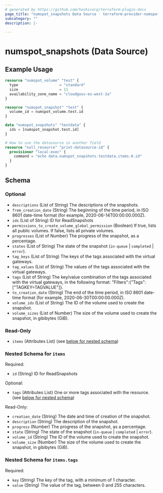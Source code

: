 ```yaml
---
# generated by https://github.com/hashicorp/terraform-plugin-docs
page_title: "numspot_snapshots Data Source - terraform-provider-numspot"
subcategory: ""
description: |-
  
---
```


# numspot_snapshots (Data Source)



## Example Usage

```terraform
resource "numspot_volume" "test" {
  type                   = "standard"
  size                   = 11
  availability_zone_name = "cloudgouv-eu-west-1a"
}

resource "numspot_snapshot" "test" {
  volume_id = numspot_volume.test.id
}

data "numspot_snapshots" "testdata" {
  ids = [numspot_snapshot.test.id]
}

# How to use the datasource in another field
resource "null_resource" "print-datasource-id" {
  provisioner "local-exec" {
    command = "echo data.numspot_snapshots.testdata.items.0.id"
  }
}
```

<!-- schema generated by tfplugindocs -->
## Schema

### Optional

- `descriptions` (List of String) The descriptions of the snapshots.
- `from_creation_date` (String) The beginning of the time period, in ISO 8601 date-time format (for example, 2020-06-14T00:00:00.000Z).
- `ids` (List of String) ID for ReadSnapshots
- `permissions_to_create_volume_global_permission` (Boolean) If true, lists all public volumes. If false, lists all private volumes.
- `progresses` (List of Number) The progress of the snapshot, as a percentage.
- `states` (List of String) The state of the snapshot (`in-queue` \| `completed` \| `error`).
- `tag_keys` (List of String) The keys of the tags associated with the virtual gateways.
- `tag_values` (List of String) The values of the tags associated with the virtual gateways.
- `tags` (List of String) The key/value combination of the tags associated with the virtual gateways, in the following format: "Filters":{"Tags":["TAGKEY=TAGVALUE"]}.
- `to_creation_date` (String) The end of the time period, in ISO 8601 date-time format (for example, 2020-06-30T00:00:00.000Z).
- `volume_ids` (List of String) The ID of the volume used to create the snapshot.
- `volume_sizes` (List of Number) The size of the volume used to create the snapshot, in gibibytes (GiB).

### Read-Only

- `items` (Attributes List) (see [below for nested schema](#nestedatt--items))

<a id="nestedatt--items"></a>
### Nested Schema for `items`

Required:

- `id` (String) ID for ReadSnapshots

Optional:

- `tags` (Attributes List) One or more tags associated with the resource. (see [below for nested schema](#nestedatt--items--tags))

Read-Only:

- `creation_date` (String) The date and time of creation of the snapshot.
- `description` (String) The description of the snapshot.
- `progress` (Number) The progress of the snapshot, as a percentage.
- `state` (String) The state of the snapshot (`in-queue` \| `completed` \| `error`).
- `volume_id` (String) The ID of the volume used to create the snapshot.
- `volume_size` (Number) The size of the volume used to create the snapshot, in gibibytes (GiB).

<a id="nestedatt--items--tags"></a>
### Nested Schema for `items.tags`

Required:

- `key` (String) The key of the tag, with a minimum of 1 character.
- `value` (String) The value of the tag, between 0 and 255 characters.
